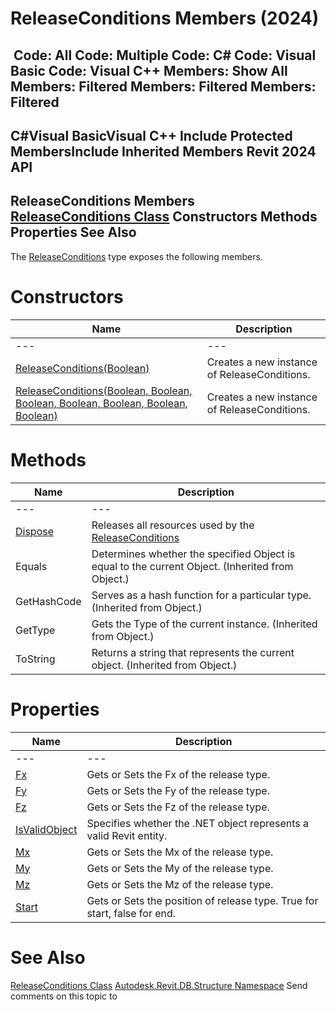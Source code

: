 # ReleaseConditions Members (2024)

﻿
 Code: All Code: Multiple Code: C# Code: Visual Basic Code: Visual C++  Members: Show All Members: Filtered Members: Filtered Members: Filtered   
---  
C#Visual BasicVisual C++
Include Protected MembersInclude Inherited Members
Revit 2024 API  
---  
ReleaseConditions Members  
[ReleaseConditions Class](f742770e-6b65-f237-5851-ccdf16cfc1b5.md "ReleaseConditions Class") Constructors Methods Properties See Also  
---  
The [ReleaseConditions](f742770e-6b65-f237-5851-ccdf16cfc1b5.md "ReleaseConditions Class") type exposes the following members.
# Constructors
| Name | Description |
| --- | --- |
| --- | --- | --- |
| [ReleaseConditions(Boolean)](e570d1d2-c65f-75a3-1215-808fab5db790.md "ReleaseConditions Constructor \(Boolean\)") | Creates a new instance of ReleaseConditions. |
| [ReleaseConditions(Boolean, Boolean, Boolean, Boolean, Boolean, Boolean, Boolean)](2f9010d5-2f50-5df3-03e1-50658f74e030.md "ReleaseConditions Constructor \(Boolean, Boolean, Boolean, Boolean, Boolean, Boolean, Boolean\)") | Creates a new instance of ReleaseConditions. |

# Methods
| Name | Description |
| --- | --- |
| --- | --- | --- |
| [Dispose](fa513b28-b6be-bb3c-58e0-ac35851eb21a.md "Dispose Method") | Releases all resources used by the [ReleaseConditions](f742770e-6b65-f237-5851-ccdf16cfc1b5.md "ReleaseConditions Class") |
| Equals | Determines whether the specified Object is equal to the current Object. (Inherited from Object.) |
| GetHashCode | Serves as a hash function for a particular type.  (Inherited from Object.) |
| GetType | Gets the Type of the current instance. (Inherited from Object.) |
| ToString | Returns a string that represents the current object. (Inherited from Object.) |

# Properties
| Name | Description |
| --- | --- |
| --- | --- | --- |
| [Fx](07dff6e5-ecc9-657e-5023-82a804a97427.md "Fx Property") | Gets or Sets the Fx of the release type. |
| [Fy](5c1c2ef6-f1e5-3e37-ab49-dce1d2502f0c.md "Fy Property") | Gets or Sets the Fy of the release type. |
| [Fz](99f0549c-33fd-b460-2ca0-adfc5e5a32fd.md "Fz Property") | Gets or Sets the Fz of the release type. |
| [IsValidObject](116f0a1c-ef09-46e8-8a87-6455b7f92c7d.md "IsValidObject Property") | Specifies whether the .NET object represents a valid Revit entity. |
| [Mx](e0c2da17-89e2-db63-811a-db05dbc94f99.md "Mx Property") | Gets or Sets the Mx of the release type. |
| [My](de48cd8d-eb29-de4f-7733-2f83876671d3.md "My Property") | Gets or Sets the My of the release type. |
| [Mz](5ee85031-ac79-4348-ac88-1ec01b66df14.md "Mz Property") | Gets or Sets the Mz of the release type. |
| [Start](c87cadd6-0ab4-53d7-f86e-53436cd5e867.md "Start Property") | Gets or Sets the position of release type. True for start, false for end. |

# See Also
[ReleaseConditions Class](f742770e-6b65-f237-5851-ccdf16cfc1b5.md "ReleaseConditions Class")
[Autodesk.Revit.DB.Structure Namespace](d586b341-f687-9d90-e96d-255806b7d4fc.md "Autodesk.Revit.DB.Structure Namespace")
Send comments on this topic to 